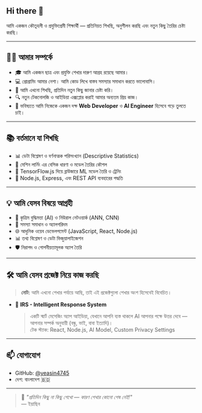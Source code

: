 ## Hi there 👋

আমি একজন কৌতূহলী ও প্রযুক্তিপ্রেমী শিক্ষার্থী — প্রতিনিয়ত শিখছি, অনুশীলন করছি এবং নতুন কিছু তৈরির চেষ্টা করছি।

---

## 🙋‍♂️ আমার সম্পর্কে

- 🎓 আমি একজন ছাত্র এবং প্রযুক্তি শেখার দারুণ আগ্রহ রয়েছে আমার।
- 💻 প্রোগ্রামিং আমার নেশা। আমি কোড লিখে বাস্তব সমস্যার সমাধান করতে ভালোবাসি।
- 🌱 আমি এখনো শিখছি, প্রতিদিন নতুন কিছু জানার চেষ্টা করি।
- 🔍 নতুন টেকনোলজি ও আইডিয়া এক্সপ্লোর করাই আমার অন্যতম প্রিয় কাজ।
- 🧠 ভবিষ্যতে আমি নিজেকে একজন দক্ষ **Web Developer** ও **AI Engineer** হিসেবে গড়ে তুলতে চাই।

---

## 📚 বর্তমানে যা শিখছি

- 📊 ডেটা বিশ্লেষণ ও বর্ণনাত্মক পরিসংখ্যান (Descriptive Statistics)
- 🧠 মেশিন লার্নিং এর বেসিক ধারণা ও মডেল তৈরির কৌশল
- 🧪 TensorFlow.js দিয়ে ব্রাউজারে ML মডেল তৈরি ও ট্রেনিং
- 🧩 Node.js, Express, এবং REST API ব্যবহারের পদ্ধতি
---

## 💡 আমি যেসব বিষয়ে আগ্রহী

- 🧠 কৃত্রিম বুদ্ধিমত্তা (AI) ও নিউরাল নেটওয়ার্ক (ANN, CNN)
- 🧩 সমস্যা সমাধান ও অ্যালগরিদম
- 🌐 আধুনিক ওয়েব ডেভেলপমেন্ট (JavaScript, React, Node.js)
- 📊 তথ্য বিশ্লেষণ ও ডেটা ভিজুয়ালাইজেশন
- 🛡️ নিরাপদ ও গোপনীয়তামূলক অ্যাপ তৈরি

---

## 🛠 আমি যেসব প্রজেক্ট নিয়ে কাজ করছি

> **নোট:** আমি এখনো শেখার পর্যায়ে আছি, তাই এই প্রজেক্টগুলো শেখার অংশ হিসেবেই বিবেচিত।

- 🔷 **IRS - Intelligent Response System**  
  > একটি স্মার্ট মেসেজিং অ্যাপ আইডিয়া, যেখানে আপনি ব্যস্ত থাকলে AI আপনার পক্ষে উত্তর দেবে — আপনার সম্পর্ক অনুযায়ী (বন্ধু, ভাই, বাবা ইত্যাদি)।  
  > টেক স্ট্যাক: React, Node.js, AI Model, Custom Privacy Settings

---

## 📫 যোগাযোগ

- GitHub: [@yeasin4745](https://github.com/yeasin4745)
- দেশ: বাংলাদেশ 🇧🇩

---

> 💬 *"প্রতিদিন কিছু না কিছু শেখো — কারণ শেখার কোনো শেষ নেই!"*  
> — ইয়াছিন

<!--
**yeasin4745/yeasin4745** is a ✨ _special_ ✨ repository because its `README.md` (this file) appears on your GitHub profile.

Here are some ideas to get you started:

- 🔭 I’m currently working on ...
- 🌱 I’m currently learning ...
- 👯 I’m looking to collaborate on ...
- 🤔 I’m looking for help with ...
- 💬 Ask me about ...
- 📫 How to reach me: ...
- 😄 Pronouns: ...
- ⚡ Fun fact: ...
-->
